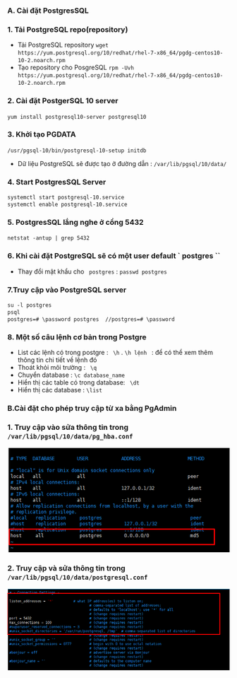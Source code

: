 ### A. Cài đặt PostgresSQL 

### 1. Tải PostgreSQL repo(repository)
- Tải PostgreSQL repository
` wget https://yum.postgresql.org/10/redhat/rhel-7-x86_64/pgdg-centos10-10-2.noarch.rpm `
- Tạo repository cho PosgreSQL 
` rpm -Uvh https://yum.postgresql.org/10/redhat/rhel-7-x86_64/pgdg-centos10-10-2.noarch.rpm `

### 2. Cài đặt PostgerSQL 10 server
` yum install postgresql10-server postgresql10 `

### 3. Khởi tạo PGDATA
` /usr/pgsql-10/bin/postgresql-10-setup initdb `

- Dữ liệu PostgreSQL sẽ được tạo ở đường dẫn : ` /var/lib/pgsql/10/data/ `

### 4. Start PostgresSQL Server
```
systemctl start postgresql-10.service
systemctl enable postgresql-10.service
```

### 5. PostgresSQL lắng nghe ở cổng 5432
` netstat -antup | grep 5432 `


### 6. Khi cài đặt PostgreSQL sẽ có một user default ` postgres ``
- Thay đổi mật khẩu cho ` postgres` : ` passwd postgres `

### 7.Truy cập vào PostgreSQL server
```
su -l postgres
psql
postgres=# \password postgres  //postgres=# \password

```

### 8. Một số câu lệnh cơ bản trong Postgre
- List các lệnh có trong postgre : ` \h` . `\h lệnh ` : để có thể xem thêm thông tin chi tiết về lệnh đó
- Thoát khỏi môi trường : ` \q`
- Chuyển database : `\c database_name`
- Hiển thị các table có trong database: ` \dt`
- Hiển thị các database : `\list`


### B.Cài đặt cho phép truy cập từ xa bằng PgAdmin

### 1. Truy cập vào sửa thông tin trong `/var/lib/pgsql/10/data/pg_hba.conf `

![](../images/8.png)

### 2. Truy cập và sửa thông tin trong ` /var/lib/pgsql/10/data/postgresql.conf`

![](../images/9.png)












